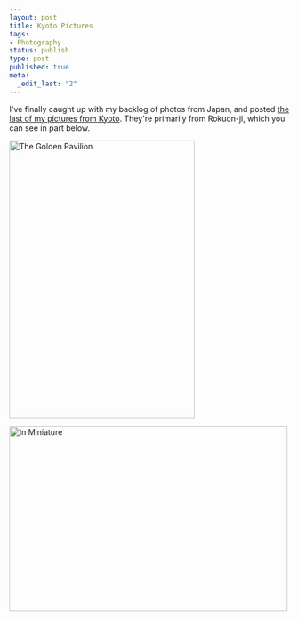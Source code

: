 ```yaml
--- 
layout: post
title: Kyoto Pictures
tags: 
- Photography
status: publish
type: post
published: true
meta: 
  _edit_last: "2"
---
```

I've finally caught up with my backlog of photos from Japan, and posted <a href="http://www.flickr.com/photos/aaronbrethorst/sets/72157605447093897/">the last of my pictures from Kyoto</a>. They're primarily from Rokuon-ji, which you can see in part below. 

<a title="The Golden Pavilion by aaronbrethorst, on Flickr" href="http://www.flickr.com/photos/aaronbrethorst/2571270904/"><img src="http://farm4.static.flickr.com/3073/2571270904_84f5364b03.jpg" alt="The Golden Pavilion" width="333" height="500" /></a>

<a title="In Miniature by aaronbrethorst, on Flickr" href="http://www.flickr.com/photos/aaronbrethorst/2570459647/"><img src="http://farm4.static.flickr.com/3053/2570459647_05ff10d392.jpg" alt="In Miniature" width="500" height="333" /></a>
